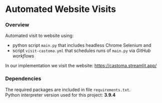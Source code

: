 # Automated Website Visits

### Overview
Automated visit to website using:
- python script ```main.py``` that includes headless Chrome Selenium and
- script ```visit-castoma.yml``` that schedules runs of ```main.py``` via _GitHub workflows_

In our implementation we visit the website: https://castoma.streamlit.app/

### Dependencies
The required packages are included in file ```requirements.txt```.<br>
Python interpreter version used for this project: **3.9.4**
